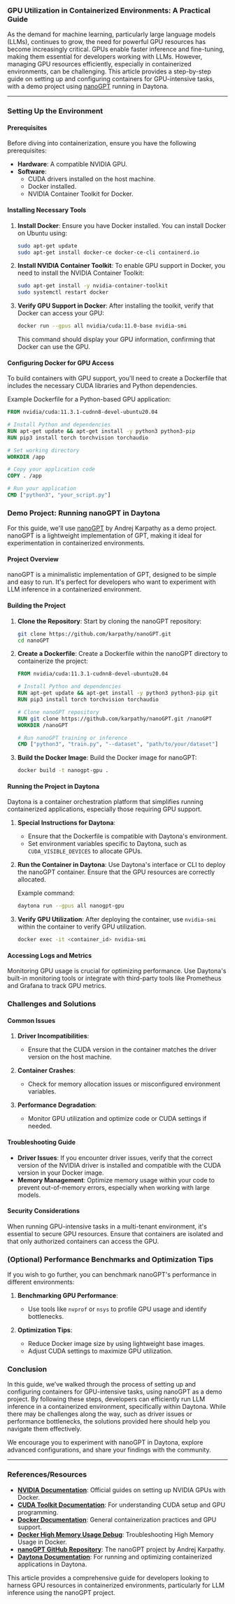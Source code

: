 ### GPU Utilization in Containerized Environments: A Practical Guide

As the demand for machine learning, particularly large language models (LLMs), continues to grow, the need for powerful GPU resources has become increasingly critical. GPUs enable faster inference and fine-tuning, making them essential for developers working with LLMs. However, managing GPU resources efficiently, especially in containerized environments, can be challenging. This article provides a step-by-step guide on setting up and configuring containers for GPU-intensive tasks, with a demo project using [nanoGPT](https://github.com/karpathy/nanoGPT) running in Daytona. 

---

### Setting Up the Environment

#### Prerequisites

Before diving into containerization, ensure you have the following prerequisites:
- **Hardware**: A compatible NVIDIA GPU.
- **Software**:
  - CUDA drivers installed on the host machine.
  - Docker installed.
  - NVIDIA Container Toolkit for Docker.

#### Installing Necessary Tools

1. **Install Docker**:
   Ensure you have Docker installed. You can install Docker on Ubuntu using:

   ```bash
   sudo apt-get update
   sudo apt-get install docker-ce docker-ce-cli containerd.io
   ```

2. **Install NVIDIA Container Toolkit**:
   To enable GPU support in Docker, you need to install the NVIDIA Container Toolkit:

   ```bash
   sudo apt-get install -y nvidia-container-toolkit
   sudo systemctl restart docker
   ```

3. **Verify GPU Support in Docker**:
   After installing the toolkit, verify that Docker can access your GPU:

   ```bash
   docker run --gpus all nvidia/cuda:11.0-base nvidia-smi
   ```

   This command should display your GPU information, confirming that Docker can use the GPU.

#### Configuring Docker for GPU Access

To build containers with GPU support, you'll need to create a Dockerfile that includes the necessary CUDA libraries and Python dependencies.

Example Dockerfile for a Python-based GPU application:

```Dockerfile
FROM nvidia/cuda:11.3.1-cudnn8-devel-ubuntu20.04

# Install Python and dependencies
RUN apt-get update && apt-get install -y python3 python3-pip
RUN pip3 install torch torchvision torchaudio

# Set working directory
WORKDIR /app

# Copy your application code
COPY . /app

# Run your application
CMD ["python3", "your_script.py"]
```

### Demo Project: Running nanoGPT in Daytona

For this guide, we'll use [nanoGPT](https://github.com/karpathy/nanoGPT) by Andrej Karpathy as a demo project. nanoGPT is a lightweight implementation of GPT, making it ideal for experimentation in containerized environments.

#### Project Overview

nanoGPT is a minimalistic implementation of GPT, designed to be simple and easy to run. It's perfect for developers who want to experiment with LLM inference in a containerized environment.

#### Building the Project

1. **Clone the Repository**:
   Start by cloning the nanoGPT repository:

   ```bash
   git clone https://github.com/karpathy/nanoGPT.git
   cd nanoGPT
   ```

2. **Create a Dockerfile**:
   Create a Dockerfile within the nanoGPT directory to containerize the project:

   ```Dockerfile
   FROM nvidia/cuda:11.3.1-cudnn8-devel-ubuntu20.04

   # Install Python and dependencies
   RUN apt-get update && apt-get install -y python3 python3-pip git
   RUN pip3 install torch torchvision torchaudio

   # Clone nanoGPT repository
   RUN git clone https://github.com/karpathy/nanoGPT.git /nanoGPT
   WORKDIR /nanoGPT

   # Run nanoGPT training or inference
   CMD ["python3", "train.py", "--dataset", "path/to/your/dataset"]
   ```

3. **Build the Docker Image**:
   Build the Docker image for nanoGPT:

   ```bash
   docker build -t nanogpt-gpu .
   ```

#### Running the Project in Daytona

Daytona is a container orchestration platform that simplifies running containerized applications, especially those requiring GPU support.

1. **Special Instructions for Daytona**:
   - Ensure that the Dockerfile is compatible with Daytona's environment.
   - Set environment variables specific to Daytona, such as `CUDA_VISIBLE_DEVICES` to allocate GPUs.

2. **Run the Container in Daytona**:
   Use Daytona's interface or CLI to deploy the nanoGPT container. Ensure that the GPU resources are correctly allocated.

   Example command:

   ```bash
   daytona run --gpus all nanogpt-gpu
   ```

3. **Verify GPU Utilization**:
   After deploying the container, use `nvidia-smi` within the container to verify GPU utilization.

   ```bash
   docker exec -it <container_id> nvidia-smi
   ```

#### Accessing Logs and Metrics

Monitoring GPU usage is crucial for optimizing performance. Use Daytona's built-in monitoring tools or integrate with third-party tools like Prometheus and Grafana to track GPU metrics.

### Challenges and Solutions

#### Common Issues

1. **Driver Incompatibilities**:
   - Ensure that the CUDA version in the container matches the driver version on the host machine.

2. **Container Crashes**:
   - Check for memory allocation issues or misconfigured environment variables.

3. **Performance Degradation**:
   - Monitor GPU utilization and optimize code or CUDA settings if needed.

#### Troubleshooting Guide

- **Driver Issues**: If you encounter driver issues, verify that the correct version of the NVIDIA driver is installed and compatible with the CUDA version in your Docker image.
- **Memory Management**: Optimize memory usage within your code to prevent out-of-memory errors, especially when working with large models.

#### Security Considerations

When running GPU-intensive tasks in a multi-tenant environment, it's essential to secure GPU resources. Ensure that containers are isolated and that only authorized containers can access the GPU.

### (Optional) Performance Benchmarks and Optimization Tips

If you wish to go further, you can benchmark nanoGPT's performance in different environments:

1. **Benchmarking GPU Performance**:
   - Use tools like `nvprof` or `nsys` to profile GPU usage and identify bottlenecks.

2. **Optimization Tips**:
   - Reduce Docker image size by using lightweight base images.
   - Adjust CUDA settings to maximize GPU utilization.

### Conclusion

In this guide, we’ve walked through the process of setting up and configuring containers for GPU-intensive tasks, using nanoGPT as a demo project. By following these steps, developers can efficiently run LLM inference in a containerized environment, specifically within Daytona. While there may be challenges along the way, such as driver issues or performance bottlenecks, the solutions provided here should help you navigate them effectively.

We encourage you to experiment with nanoGPT in Daytona, explore advanced configurations, and share your findings with the community.

---

### References/Resources

- **[NVIDIA Documentation](https://docs.nvidia.com/)**: Official guides on setting up NVIDIA GPUs with Docker.
- **[CUDA Toolkit Documentation](https://developer.nvidia.com/cuda-toolkit)**: For understanding CUDA setup and GPU programming.
- **[Docker Documentation](https://docs.docker.com/)**: General containerization practices and GPU support.
- **[Docker High Memory Usage Debug](https://www.benjaminrancourt.ca/how-to-debug-high-memory-usage-in-docker/)**: Troubleshooting High Memory Usage in Docker.
- **[nanoGPT GitHub Repository](https://github.com/karpathy/nanoGPT)**: The nanoGPT project by Andrej Karpathy.
- **[Daytona Documentation](https://daytona.readthedocs.io/)**: For running and optimizing containerized applications in Daytona.

This article provides a comprehensive guide for developers looking to harness GPU resources in containerized environments, particularly for LLM inference using the nanoGPT project.